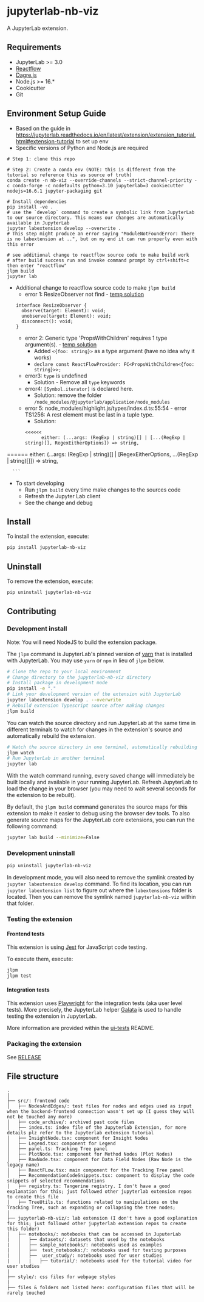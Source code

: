 # jupyterlab-nb-viz

A JupyterLab extension.

## Requirements

- JupyterLab >= 3.0
- [Reactflow](https://reactflow.dev/)
- [Dagre.js](https://github.com/dagrejs/dagre)
- Node.js >= 16.*
- Cookicutter
- Git

## Environment Setup Guide
- Based on the guide in https://jupyterlab.readthedocs.io/en/latest/extension/extension_tutorial.html#extension-tutorial to set up env
- Specific versions of Python and Node.js are required

```shell
# Step 1: clone this repo

# Step 2: Create a conda env (NOTE: this is different from the tutorial so reference this as source of truth)
conda create -n nb-viz --override-channels --strict-channel-priority -c conda-forge -c nodefaults python=3.10 jupyterlab=3 cookiecutter nodejs=16.6.1 jupyter-packaging git

# Install dependencies
pip install -ve .
# use the `develop` command to create a symbolic link from JupyterLab to our source directory. This means our changes are automatically available in JupyterLab
jupyter labextension develop --overwrite .
# This step might produce an error saying "ModuleNotFoundError: There is no labextension at ..", but on my end it can run properly even with this error

# see additional change to reactflow source code to make build work
# after build success run and invoke command prompt by ctrl+shift+c then enter "reactflow"
jlpm build
jupyter lab
```

- Additional change to reactflow source code to make `jlpm build`
    - error 1: ResizeObserver not find - [temp solution](https://github.com/ant-design/ant-design/issues/13405)
    ```
    interface ResizeObserver {
      observe(target: Element): void;
      unobserve(target: Element): void;
      disconnect(): void;
    }
    ```
    - error 2: Generic type 'PropsWithChildren' requires 1 type argument(s). - [temp solution](https://www.newline.co/@bespoyasov/how-to-define-props-with-children-in-react-typescript-app--56bd18be)
        - Added `<{foo: string}>` as a type argument (have no idea why it works)
        - `declare const ReactFlowProvider: FC<PropsWithChildren<{foo: string}>>;`
    - error3: `type` is undefined
        - Solution - Remove all `type` keywords
    - error4: `[Symbol.iterator]` is declared here.
      - Solution: remove the folder `/node_modules/@jupyterlab/application/node_modules`
    - error 5: node_modules/highlight.js/types/index.d.ts:55:54 - error TS1256: A rest element must be last in a tuple type.
      - Solution:
      ```
      <<<<<<
            either: (...args: (RegExp | string)[] | [...(RegExp | string)[], RegexEitherOptions]) => string,
======
            either: (...args: (RegExp | string)[] | [RegexEitherOptions, ...(RegExp | string)[]]) => string,
>>>>>>
      ```
- To start developing
  - Run `jlpm build` every time make changes to the sources code
  - Refresh the Jupyter Lab client
  - See the change and debug

## Install

To install the extension, execute:

```bash
pip install jupyterlab-nb-viz
```

## Uninstall

To remove the extension, execute:

```bash
pip uninstall jupyterlab-nb-viz
```

## Contributing

### Development install

Note: You will need NodeJS to build the extension package.

The `jlpm` command is JupyterLab's pinned version of
[yarn](https://yarnpkg.com/) that is installed with JupyterLab. You may use
`yarn` or `npm` in lieu of `jlpm` below.

```bash
# Clone the repo to your local environment
# Change directory to the jupyterlab-nb-viz directory
# Install package in development mode
pip install -e "."
# Link your development version of the extension with JupyterLab
jupyter labextension develop . --overwrite
# Rebuild extension Typescript source after making changes
jlpm build
```

You can watch the source directory and run JupyterLab at the same time in different terminals to watch for changes in the extension's source and automatically rebuild the extension.

```bash
# Watch the source directory in one terminal, automatically rebuilding when needed
jlpm watch
# Run JupyterLab in another terminal
jupyter lab
```

With the watch command running, every saved change will immediately be built locally and available in your running JupyterLab. Refresh JupyterLab to load the change in your browser (you may need to wait several seconds for the extension to be rebuilt).

By default, the `jlpm build` command generates the source maps for this extension to make it easier to debug using the browser dev tools. To also generate source maps for the JupyterLab core extensions, you can run the following command:

```bash
jupyter lab build --minimize=False
```

### Development uninstall

```bash
pip uninstall jupyterlab-nb-viz
```

In development mode, you will also need to remove the symlink created by `jupyter labextension develop`
command. To find its location, you can run `jupyter labextension list` to figure out where the `labextensions`
folder is located. Then you can remove the symlink named `jupyterlab-nb-viz` within that folder.

### Testing the extension

#### Frontend tests

This extension is using [Jest](https://jestjs.io/) for JavaScript code testing.

To execute them, execute:

```sh
jlpm
jlpm test
```

#### Integration tests

This extension uses [Playwright](https://playwright.dev/docs/intro/) for the integration tests (aka user level tests).
More precisely, the JupyterLab helper [Galata](https://github.com/jupyterlab/jupyterlab/tree/master/galata) is used to handle testing the extension in JupyterLab.

More information are provided within the [ui-tests](./ui-tests/README.md) README.

### Packaging the extension

See [RELEASE](RELEASE.md)


## File structure

```
.
│
├── src/: frontend code
│   ├── NodesAndEdges/: test files for nodes and edges used as input when the backend-frontend connection wasn't set up (I guess they will not be touched any more)
│   ├── code_archive/: archived past code files
│   ├── index.ts: index file of the Jupyterlab Extension, for more details plz refer to the Jupyterlab extension tutorial
│   ├── InsightNode.tsx: component for Insight Nodes
│   ├── Legend.tsx: component for Legend
│   ├── panel.ts: Tracking Tree panel
│   ├── PlotNode.tsx: component for Method Nodes (Plot Nodes)
│   ├── RawNode.tsx: component for Data Field Nodes (Raw Node is the legacy name)
│   ├── ReactFLow.tsx: main component for the Tracking Tree panel
│   ├── RecommendationCodeSnippets.tsx: component to display the code snippets of selected recommendations
│   ├── registry.ts: Tangerine registry. I don't have a good explanation for this; just followed other jupyterlab extension repos to create this file
│   ├── TreeUtils.ts: functions related to manipulations on the Tracking Tree, such as expanding or collapsing the tree nodes;
│
├── jupyterlab-nb-viz/: lab extension (I don't have a good explanation for this; just followed other jupyterlab extension repos to create this folder)
│   ├── notebooks/: notebooks that can be accessed in JuputerLab
|   │   ├── datasets/: datasets that used by the notebooks
|   │   ├── sample_notebooks/: notebooks used as examples
|   │   ├──  test_notebooks:/: notebooks used for testing purposes
|   │   ├──  user_study/: notebooks used for user studies
|   │   |   ├── tutorial/: notebooks used for the tutorial video for user studies
|
├── style/: css files for webpage styles
|
├── files & folders not listed here: configuration files that will be rarely touched
```